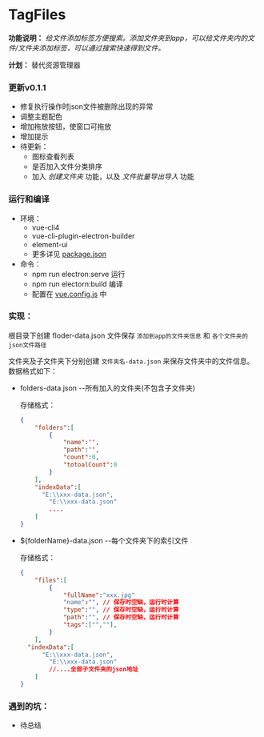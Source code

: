 # TagFiles

**功能说明：** *给文件添加标签方便搜索。添加文件夹到app，可以给文件夹内的文件/文件夹添加标签，可以通过搜索快速得到文件。*

**计划：** 替代资源管理器

### 更新v0.1.1

- 修复执行操作时json文件被删除出现的异常
- 调整主题配色
- 增加拖放按钮，使窗口可拖放
- 增加提示
- 待更新：
  - 图标查看列表
  - 是否加入文件分类排序
  - 加入 *创建文件夹* 功能，以及 *文件批量导出导入* 功能





### 运行和编译

- 环境：
  - vue-cli4
  - vue-cli-plugin-electron-builder
  - element-ui
  - 更多详见 [package.json](./package.json)
- 命令：
  - npm run electron:serve  运行
  - npm run electorn:build  编译
  - 配置在 [vue.config.js](./vue.config.js) 中

### 实现：

根目录下创建 floder-data.json 文件保存 `添加到app的文件夹信息` 和 `各个文件夹的json文件路径`

文件夹及子文件夹下分别创建 `文件夹名-data.json` 来保存文件夹中的文件信息。数据格式如下：

- folders-data.json --所有加入的文件夹(不包含子文件夹)

  存储格式：

  ```json
  {
      "folders":[
          {
              "name":'',
              "path":'',
              "count":0,
              "totoalCount":0
          }
      ],
      "indexData":[
      	"E:\\xxx-data.json",
          "E:\\xxx-data.json"
          ....
      ]
  }
  ```

  

- ${folderName}-data.json --每个文件夹下的索引文件

  存储格式：

  ```json
  {
      "files":[
          {
              "fullName":"xxx.jpg"
              "name":"", // 保存时空缺，运行时计算
              "type":"", // 保存时空缺，运行时计算
              "path":"", // 保存时空缺，运行时计算
              "tags":["",""],
          }
      ],
  	"indexData":[
      	"E:\\xxx-data.json",
          "E:\\xxx-data.json"
          //....全部子文件夹的json地址
      ]
  }
  ```




### 遇到的坑：

- 待总结

